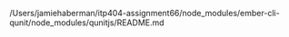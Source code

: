 /Users/jamiehaberman/itp404-assignment66/node_modules/ember-cli-qunit/node_modules/qunitjs/README.md